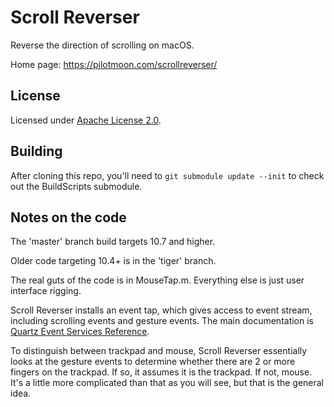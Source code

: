 # Scroll Reverser

Reverse the direction of scrolling on macOS.

Home page: https://pilotmoon.com/scrollreverser/

## License

Licensed under [Apache License 2.0](http://www.apache.org/licenses/LICENSE-2.0).

## Building

After cloning this repo, you'll need to `git submodule update --init` to check out the BuildScripts submodule.

## Notes on the code

The 'master' branch build targets 10.7 and higher.

Older code targeting 10.4+ is in the 'tiger' branch.

The real guts of the code is in MouseTap.m. Everything else is just user interface rigging.

Scroll Reverser installs an event tap, which gives access to event stream, including scrolling events and gesture events. The main documentation is [Quartz Event Services Reference](https://developer.apple.com/library/mac/documentation/Carbon/Reference/QuartzEventServicesRef/).

To distinguish between trackpad and mouse, Scroll Reverser essentially looks at the gesture events to determine whether there are 2 or more fingers on the trackpad. If so, it assumes it is the trackpad. If not, mouse. It's a little more complicated than that as you will see, but that is the general idea.
